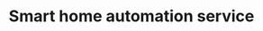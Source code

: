 ---
title: "Smart home automation service"
alt: "Smart technology for seamless control of your home’s lighting, heating, and security"
description: "Smart technology for seamless control of your home’s lighting, heating, and security"
category: "network-engineer"
subcategory: "smart-home-automation"
image: "/tradespeople/network-engineer/smart-home-automation.png"
ogImage: "/tradespeople/network-engineer/smart-home-automation.png"
colour: "blue"
pathtxt: "Smart home automation"
published: true
---